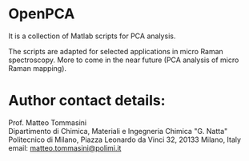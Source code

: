 # OpenPCA
 It is a collection of Matlab scripts for PCA analysis.

 The scripts are adapted for selected applications in micro Raman spectroscopy. More to come in the near future (PCA analysis of micro Raman mapping).

# Author contact details:
 Prof. Matteo Tommasini  
 Dipartimento di Chimica, Materiali e Ingegneria Chimica "G. Natta"  
 Politecnico di Milano, Piazza Leonardo da Vinci 32, 20133 Milano, Italy  
 email: matteo.tommasini@polimi.it  
 


